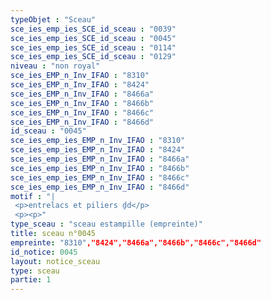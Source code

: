 ```yaml
---
typeObjet : "Sceau"
sce_ies_emp_ies_SCE_id_sceau : "0039"
sce_ies_emp_ies_SCE_id_sceau : "0045"
sce_ies_emp_ies_SCE_id_sceau : "0114"
sce_ies_emp_ies_SCE_id_sceau : "0129"
niveau : "non royal"
sce_ies_EMP_n_Inv_IFAO : "8310"
sce_ies_EMP_n_Inv_IFAO : "8424"
sce_ies_EMP_n_Inv_IFAO : "8466a"
sce_ies_EMP_n_Inv_IFAO : "8466b"
sce_ies_EMP_n_Inv_IFAO : "8466c"
sce_ies_EMP_n_Inv_IFAO : "8466d"
id_sceau : "0045"
sce_ies_emp_ies_EMP_n_Inv_IFAO : "8310"
sce_ies_emp_ies_EMP_n_Inv_IFAO : "8424"
sce_ies_emp_ies_EMP_n_Inv_IFAO : "8466a"
sce_ies_emp_ies_EMP_n_Inv_IFAO : "8466b"
sce_ies_emp_ies_EMP_n_Inv_IFAO : "8466c"
sce_ies_emp_ies_EMP_n_Inv_IFAO : "8466d"
motif : "|
 <p>entrelacs et piliers ḏd</p>
 <p><p>"
type_sceau : "sceau estampille (empreinte)"
title: sceau n°0045
empreinte: "8310","8424","8466a","8466b","8466c","8466d"
id_notice: 0045
layout: notice_sceau
type: sceau
partie: 1
---
```

